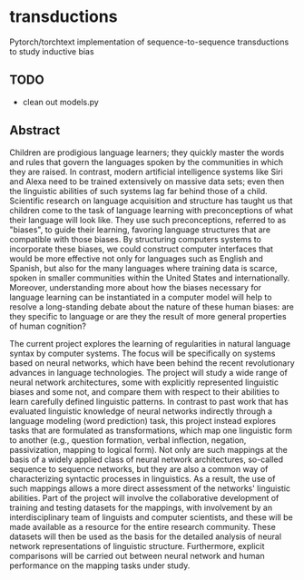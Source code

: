 # transductions
Pytorch/torchtext implementation of sequence-to-sequence transductions to study inductive bias

## TODO
- clean out models.py

## Abstract 
Children are prodigious language learners; they quickly master the words and rules that govern the languages spoken by the communities in which they are raised. In contrast, modern artificial intelligence systems like Siri and Alexa need to be trained extensively on massive data sets; even then the linguistic abilities of such systems lag far behind those of a child. Scientific research on language acquisition and structure has taught us that children come to the task of language learning with preconceptions of what their language will look like. They use such preconceptions, referred to as "biases", to guide their learning, favoring language structures that are compatible with those biases. By structuring computers systems to incorporate these biases, we could construct computer interfaces that would be more effective not only for languages such as English and Spanish, but also for the many languages where training data is scarce, spoken in smaller communities within the United States and internationally. Moreover, understanding more about how the biases necessary for language learning can be instantiated in a computer model will help to resolve a long-standing debate about the nature of these human biases: are they specific to language or are they the result of more general properties of human cognition?

The current project explores the learning of regularities in natural language syntax by computer systems. The focus will be specifically on systems based on neural networks, which have been behind the recent revolutionary advances in language technologies. The project will study a wide range of neural network architectures, some with explicitly represented linguistic biases and some not, and compare them with respect to their abilities to learn carefully defined linguistic patterns. In contrast to past work that has evaluated linguistic knowledge of neural networks indirectly through a language modeling (word prediction) task, this project instead explores tasks that are formulated as transformations, which map one linguistic form to another (e.g., question formation, verbal inflection, negation, passivization, mapping to logical form). Not only are such mappings at the basis of a widely applied class of neural network architectures, so-called sequence to sequence networks, but they are also a common way of characterizing syntactic processes in linguistics. As a result, the use of such mappings allows a more direct assessment of the networks' linguistic abilities. Part of the project will involve the collaborative development of training and testing datasets for the mappings, with involvement by an interdisciplinary team of linguists and computer scientists, and these will be made available as a resource for the entire research community. These datasets will then be used as the basis for the detailed analysis of neural network representations of linguistic structure. Furthermore, explicit comparisons will be carried out between neural network and human performance on the mapping tasks under study.